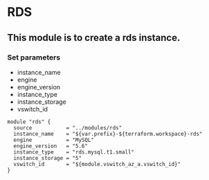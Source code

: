 # RDS

## This module is to create a rds instance.

### Set parameters

* instance_name
* engine
* engine_version
* instance_type
* instance_storage
* vswitch_id

```
module "rds" {
  source           = "../modules/rds"
  instance_name    = "${var.prefix}-${terraform.workspace}-rds"
  engine           = "MySQL"
  engine_version   = "5.6"
  instance_type    = "rds.mysql.t1.small"
  instance_storage = "5"
  vswitch_id       = "${module.vswitch_az_a.vswitch_id}"
}
```
